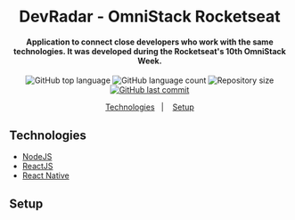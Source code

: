 <h1 align="center">
    <!-- <img alt="SemanaOmniStack" src=""> -->
    <br>
    DevRadar - OmniStack Rocketseat</h1>
</h1>

<h4 align="center">
    Application to connect close developers who work with the same technologies. It was developed during the Rocketseat's 10th OmniStack Week.
</h4>

<p align="center">
    <img alt="GitHub top language" src="https://img.shields.io/github/languages/top/gabrieladslopes/DevRadar.svg">

<img alt="GitHub language count" src="https://img.shields.io/github/languages/count/gabrieladslopes/DevRadar.svg">

<img alt="Repository size" src="https://img.shields.io/github/repo-size/gabrieladslopes/DevRadar.svg">
  
  <a href="https://github.com/gabrieladslopes/DevRadar/commits/master">
    <img alt="GitHub last commit" src="https://img.shields.io/github/last-commit/gabrieladslopes/DevRadar.svg">
  </a>

</p>

<p align="center">
    <a href="#">Technologies</a>&nbsp;&nbsp;&nbsp;|&nbsp;&nbsp;&nbsp;
    <a href="#">Setup</a>
</p>

## Technologies

- [NodeJS](https://nodejs.org)
- [ReactJS](https://reactjs.org/)
- [React Native](https://facebook.github.io/react-native)

## Setup


